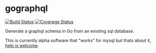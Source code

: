 # gographql
[![Build Status](https://travis-ci.org/kmulvey/gographql.svg?branch=master)](https://travis-ci.org/kmulvey/gographql)
[![Coverage Status](https://coveralls.io/repos/github/kmulvey/gographql/badge.svg?branch=master)](https://coveralls.io/github/kmulvey/gographql?branch=master)

Generate a graphql schema in Go from an existing sql database.

This is currently alpha software that "works" for mysql but thats about it, [help is welcome](https://github.com/kmulvey/gographql/issues).
